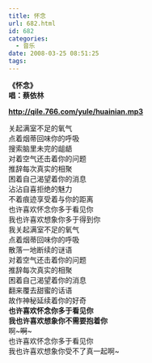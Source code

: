 ```yaml
---
title: 怀念
url: 682.html
id: 682
categories:
  - 音乐
date: 2008-03-25 08:51:25
tags:
---
```


**《怀念》  
唱：蔡依林**  
  
**http://qile.766.com/yule/huainian.mp3**  
  
关起满室不足的氧气  
点着烟蒂回味你的呼吸  
搜索脑里未完的龃龉  
对着空气还击着你的问题  
推辞每次真实的相聚  
困着自己渴望着你的消息  
沾沾自喜拒绝的魅力  
不着痕迹享受着与你的距离  
也许喜欢怀念你多于看见你  
我也许喜欢想象你多于得到你  
我关起满室不足的氧气  
点着烟蒂回味你的呼吸  
散落一地断续的谜语  
对着空气还击着你的问题  
推辞每次真实的相聚  
困着自己渴望着你的消息  
翻来覆去甜蜜的话语  
故作神秘延续着你的好奇  
**也许喜欢怀念你多于看见你  
我也许喜欢想象你不需要抱着你**  
啊~~~啊~~~  
也许喜欢怀念你多于看见你  
我也许喜欢想象你受不了真一起啊~